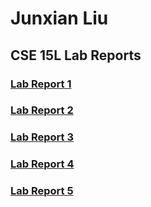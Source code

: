 # Junxian Liu

## CSE 15L Lab Reports
### [Lab Report 1](https://junxian-liu.github.io/cse15l-lab-reports/LabReport1.html)
### [Lab Report 2](https://junxian-liu.github.io/cse15l-lab-reports/LabReport2.html)
### [Lab Report 3](https://junxian-liu.github.io/cse15l-lab-reports/LabReport3.html)
### [Lab Report 4](https://junxian-liu.github.io/cse15l-lab-reports/LabReport4.html)
### [Lab Report 5](https://junxian-liu.github.io/cse15l-lab-reports/LabReport5.html)

